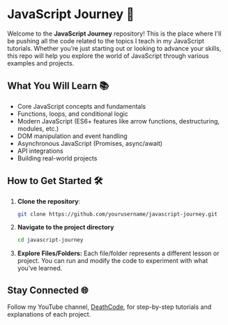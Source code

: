 # JavaScript Journey 🚀

Welcome to the **JavaScript Journey** repository! This is the place where I'll be pushing all the code related to the topics I teach in my JavaScript tutorials. Whether you’re just starting out or looking to advance your skills, this repo will help you explore the world of JavaScript through various examples and projects.

## What You Will Learn 📚
- Core JavaScript concepts and fundamentals
- Functions, loops, and conditional logic
- Modern JavaScript (ES6+ features like arrow functions, destructuring, modules, etc.)
- DOM manipulation and event handling
- Asynchronous JavaScript (Promises, async/await)
- API integrations
- Building real-world projects

## How to Get Started 🛠️
1. **Clone the repository**:
   ```bash
   git clone https://github.com/yourusername/javascript-journey.git
2. **Navigate to the project directory**
    ```bash
    cd javascript-journey
3. **Explore Files/Folders:** Each file/folder represents a different lesson or project. You can run and modify the code to experiment with what you’ve learned.

## Stay Connected 🌐
Follow my YouTube channel, [DeathCode](https://youtube.com/@deathcodeYT), for step-by-step tutorials and explanations of each project.
